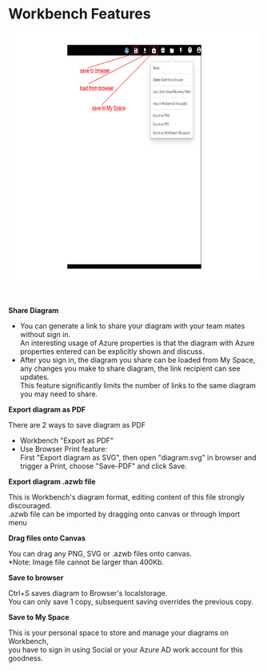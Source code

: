 # Workbench Features

<p align="left">
    <img src="./imgs/workbench-features.png" width="800" height="500" />
</p>
<br />

**Share Diagram**  

* You can generate a link to share your diagram with your team mates without sign in.  
  An interesting usage of Azure properties is that the diagram with Azure properties entered can be explicitly shown and discuss.
* After you sign in, the diagram you share can be loaded from My Space, any changes you make to  share diagram, the link recipient can see updates.  
  This feature significantly limits the number of links to the same diagram you may need to share.

**Export diagram as PDF**  

There are 2 ways to save diagram as PDF
* Workbench "Export as PDF"
* Use Browser Print feature:  
  First "Export diagram as SVG", then open "diagram.svg" in browser and trigger a Print,
  choose "Save-PDF" and click Save.  

**Export diagram .azwb file**  

This is Workbench's diagram format, editing content of this file strongly discouraged.  
.azwb file can be imported by dragging onto canvas or through Import menu

**Drag files onto Canvas**  

 You can drag any PNG, SVG or .azwb files onto canvas.  
*Note: Image file cannot be larger than 400Kb.

**Save to browser**  

Ctrl+S saves diagram to Browser's localstorage.  
You can only save 1 copy, subsequent saving overrides the previous copy.                
     
**Save to My Space**  

This is your personal space to store and manage your diagrams on Workbench,  
you have to sign in using Social or your Azure AD work account for this goodness.
